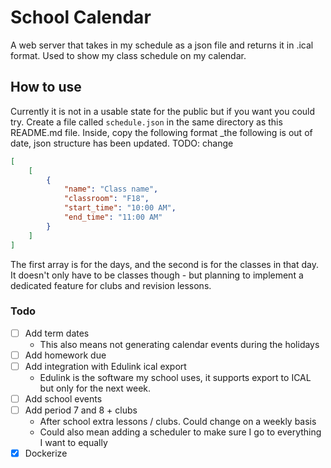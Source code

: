 # School Calendar
A web server that takes in my schedule as a json file and returns it in .ical format. Used to show my class schedule on my calendar.

## How to use
Currently it is not in a usable state for the public but if you want you could try. Create a file called `schedule.json` in the same directory as this README.md file. Inside, copy the following format
_the following is out of date, json structure has been updated. TODO: change
```json
[
    [
        {
            "name": "Class name",
            "classroom": "F18",
            "start_time": "10:00 AM",
            "end_time": "11:00 AM"
        }
    ]
]
```
The first array is for the days, and the second is for the classes in that day. It doesn't only have to be classes though - but planning to implement a dedicated feature for clubs and revision lessons.

### Todo
- [ ] Add term dates
    - This also means not generating calendar events during the holidays
- [ ] Add homework due
- [ ] Add integration with Edulink ical export
    - Edulink is the software my school uses, it supports export to ICAL but only for the next week.
- [ ] Add school events
- [ ] Add period 7 and 8 + clubs
    - After school extra lessons / clubs. Could change on a weekly basis
    - Could also mean adding a scheduler to make sure I go to everything I want to equally
- [x] Dockerize
